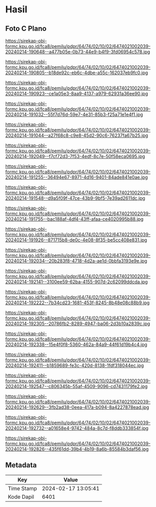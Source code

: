 # Hasil

## Foto C Plano

https://sirekap-obj-formc.kpu.go.id/fca8/pemilu/pdpr/64/74/02/10/02/6474021002039-20240214-190648--a477b05e-0b73-44e9-b4f9-3fd06954c578.jpg

https://sirekap-obj-formc.kpu.go.id/fca8/pemilu/pdpr/64/74/02/10/02/6474021002039-20240214-190805--b18de92c-eb6c-4dbe-a55c-162037eb9fc0.jpg

https://sirekap-obj-formc.kpu.go.id/fca8/pemilu/pdpr/64/74/02/10/02/6474021002039-20240214-190923--ce1a05e3-8aa9-4137-a979-62931a36ee90.jpg

https://sirekap-obj-formc.kpu.go.id/fca8/pemilu/pdpr/64/74/02/10/02/6474021002039-20240214-191032--55f7d76d-59e7-4e31-85b3-f25a71e1e4f1.jpg

https://sirekap-obj-formc.kpu.go.id/fca8/pemilu/pdpr/64/74/02/10/02/6474021002039-20240214-191044--a27f68c8-c9e8-45d2-90c6-76237fa67b25.jpg

https://sirekap-obj-formc.kpu.go.id/fca8/pemilu/pdpr/64/74/02/10/02/6474021002039-20240214-192049--f7cf72d3-7f53-4edf-8c7e-50f58eca0695.jpg

https://sirekap-obj-formc.kpu.go.id/fca8/pemilu/pdpr/64/74/02/10/02/6474021002039-20240214-191255--36494e67-8971-4d16-9401-84ade841e0ae.jpg

https://sirekap-obj-formc.kpu.go.id/fca8/pemilu/pdpr/64/74/02/10/02/6474021002039-20240214-191548--d9a5f09f-47ce-43b9-9bf5-7e39ad2611dc.jpg

https://sirekap-obj-formc.kpu.go.id/fca8/pemilu/pdpr/64/74/02/10/02/6474021002039-20240214-191755--bac188af-4df4-43ff-afaa-ce4020995b88.jpg

https://sirekap-obj-formc.kpu.go.id/fca8/pemilu/pdpr/64/74/02/10/02/6474021002039-20240214-191926--871715b8-de0c-4e08-8f35-be5cc408e831.jpg

https://sirekap-obj-formc.kpu.go.id/fca8/pemilu/pdpr/64/74/02/10/02/6474021002039-20240214-192034--20b283f8-4718-4d2a-ae1d-0bbfa3193e9e.jpg

https://sirekap-obj-formc.kpu.go.id/fca8/pemilu/pdpr/64/74/02/10/02/6474021002039-20240214-192141--3100ee59-62ba-4155-907d-2c62099ddcda.jpg

https://sirekap-obj-formc.kpu.go.id/fca8/pemilu/pdpr/64/74/02/10/02/6474021002039-20240214-192222--7b34cd23-1681-453f-8245-8b48e08c88b9.jpg

https://sirekap-obj-formc.kpu.go.id/fca8/pemilu/pdpr/64/74/02/10/02/6474021002039-20240214-192305--20786fb2-8289-4947-ba06-2d3b10a2839c.jpg

https://sirekap-obj-formc.kpu.go.id/fca8/pemilu/pdpr/64/74/02/10/02/6474021002039-20240214-192338--15e4f0f8-5360-462a-84a9-44f61d19b4c4.jpg

https://sirekap-obj-formc.kpu.go.id/fca8/pemilu/pdpr/64/74/02/10/02/6474021002039-20240214-192411--b1859689-fe3c-420d-8138-1fdf318044ec.jpg

https://sirekap-obj-formc.kpu.go.id/fca8/pemilu/pdpr/64/74/02/10/02/6474021002039-20240214-192547--c806345b-55af-4509-9096-cd7431179fe2.jpg

https://sirekap-obj-formc.kpu.go.id/fca8/pemilu/pdpr/64/74/02/10/02/6474021002039-20240214-192629--3fb2ad38-0eea-417a-b094-8a4227878ead.jpg

https://sirekap-obj-formc.kpu.go.id/fca8/pemilu/pdpr/64/74/02/10/02/6474021002039-20240214-192732--a01658e4-9742-484a-8c7d-f8ddb333854f.jpg

https://sirekap-obj-formc.kpu.go.id/fca8/pemilu/pdpr/64/74/02/10/02/6474021002039-20240214-192826--435f61dd-39b4-4b19-8a6b-85584b3daf56.jpg


## Metadata

| Key        | Value               |
| ---------- | ------------------- |
| Time Stamp | 2024-02-17 13:05:41 |
| Kode Dapil | 6401                |



